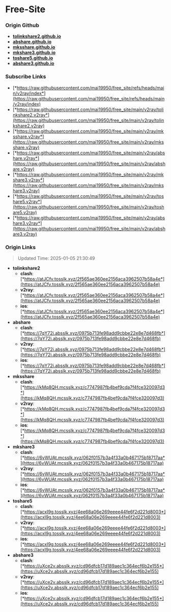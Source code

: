 # Free-Site

### Origin Github

- [**tolinkshare2.github.io**](https://github.com/tolinkshare2/tolinkshare2.github.io)
- [**abshare.github.io**](https://github.com/abshare/abshare.github.io)
- [**mksshare.github.io**](https://github.com/mksshare/mksshare.github.io)
- [**mkshare3.github.io**](https://github.com/mkshare3/mkshare3.github.io)
- [**toshare5.github.io**](https://github.com/toshare5/toshare5.github.io)
- [**abshare3.github.io**](https://github.com/abshare3/abshare3.github.io)

### Subscribe Links

- [*https://raw.githubusercontent.com/mai19950/free_site/refs/heads/main/v2ray/index*](https://raw.githubusercontent.com/mai19950/free_site/refs/heads/main/v2ray/index)
- [*https://raw.githubusercontent.com/mai19950/free_site/main/v2ray/tolinkshare2.v2ray*](https://raw.githubusercontent.com/mai19950/free_site/main/v2ray/tolinkshare2.v2ray)
- [*https://raw.githubusercontent.com/mai19950/free_site/main/v2ray/mksshare.v2ray*](https://raw.githubusercontent.com/mai19950/free_site/main/v2ray/mksshare.v2ray)
- [*https://raw.githubusercontent.com/mai19950/free_site/main/v2ray/abshare.v2ray*](https://raw.githubusercontent.com/mai19950/free_site/main/v2ray/abshare.v2ray)
- [*https://raw.githubusercontent.com/mai19950/free_site/main/v2ray/mkshare3.v2ray*](https://raw.githubusercontent.com/mai19950/free_site/main/v2ray/mkshare3.v2ray)
- [*https://raw.githubusercontent.com/mai19950/free_site/main/v2ray/toshare5.v2ray*](https://raw.githubusercontent.com/mai19950/free_site/main/v2ray/toshare5.v2ray)
- [*https://raw.githubusercontent.com/mai19950/free_site/main/v2ray/abshare3.v2ray*](https://raw.githubusercontent.com/mai19950/free_site/main/v2ray/abshare3.v2ray)

### Origin Links

> Updated Time: 2025-01-05 21:30:49

- **tolinkshare2**
  - **clash**: [*https://atJCfv.tosslk.xyz/2f565ae360ee2156aca3962507b58a4e*](https://atJCfv.tosslk.xyz/2f565ae360ee2156aca3962507b58a4e)
  - **v2ray**: [*https://atJCfv.tosslk.xyz/2f565ae360ee2156aca3962507b58a4e*](https://atJCfv.tosslk.xyz/2f565ae360ee2156aca3962507b58a4e)
  - **ios**: [*https://atJCfv.tosslk.xyz/2f565ae360ee2156aca3962507b58a4e*](https://atJCfv.tosslk.xyz/2f565ae360ee2156aca3962507b58a4e)
- **abshare**
  - **clash**: [*https://7qY72i.absslk.xyz/0975b713fe98add9cbbe22e8e7d468fb*](https://7qY72i.absslk.xyz/0975b713fe98add9cbbe22e8e7d468fb)
  - **v2ray**: [*https://7qY72i.absslk.xyz/0975b713fe98add9cbbe22e8e7d468fb*](https://7qY72i.absslk.xyz/0975b713fe98add9cbbe22e8e7d468fb)
  - **ios**: [*https://7qY72i.absslk.xyz/0975b713fe98add9cbbe22e8e7d468fb*](https://7qY72i.absslk.xyz/0975b713fe98add9cbbe22e8e7d468fb)
- **mksshare**
  - **clash**: [*https://kMq8QH.mcsslk.xyz/c7747987fb4bef9cda7f4fce320097d3*](https://kMq8QH.mcsslk.xyz/c7747987fb4bef9cda7f4fce320097d3)
  - **v2ray**: [*https://kMq8QH.mcsslk.xyz/c7747987fb4bef9cda7f4fce320097d3*](https://kMq8QH.mcsslk.xyz/c7747987fb4bef9cda7f4fce320097d3)
  - **ios**: [*https://kMq8QH.mcsslk.xyz/c7747987fb4bef9cda7f4fce320097d3*](https://kMq8QH.mcsslk.xyz/c7747987fb4bef9cda7f4fce320097d3)
- **mkshare3**
  - **clash**: [*https://6vWUAt.mcsslk.xyz/062f0157b3a4f33a0b467175b18717aa*](https://6vWUAt.mcsslk.xyz/062f0157b3a4f33a0b467175b18717aa)
  - **v2ray**: [*https://6vWUAt.mcsslk.xyz/062f0157b3a4f33a0b467175b18717aa*](https://6vWUAt.mcsslk.xyz/062f0157b3a4f33a0b467175b18717aa)
  - **ios**: [*https://6vWUAt.mcsslk.xyz/062f0157b3a4f33a0b467175b18717aa*](https://6vWUAt.mcsslk.xyz/062f0157b3a4f33a0b467175b18717aa)
- **toshare5**
  - **clash**: [*https://acxI9g.tosslk.xyz/4ee68a06e269eeee44fe6f2d221d8003*](https://acxI9g.tosslk.xyz/4ee68a06e269eeee44fe6f2d221d8003)
  - **v2ray**: [*https://acxI9g.tosslk.xyz/4ee68a06e269eeee44fe6f2d221d8003*](https://acxI9g.tosslk.xyz/4ee68a06e269eeee44fe6f2d221d8003)
  - **ios**: [*https://acxI9g.tosslk.xyz/4ee68a06e269eeee44fe6f2d221d8003*](https://acxI9g.tosslk.xyz/4ee68a06e269eeee44fe6f2d221d8003)
- **abshare3**
  - **clash**: [*https://uXce2v.absslk.xyz/cd96dfcb17d189aec1c364ecf6b2e155*](https://uXce2v.absslk.xyz/cd96dfcb17d189aec1c364ecf6b2e155)
  - **v2ray**: [*https://uXce2v.absslk.xyz/cd96dfcb17d189aec1c364ecf6b2e155*](https://uXce2v.absslk.xyz/cd96dfcb17d189aec1c364ecf6b2e155)
  - **ios**: [*https://uXce2v.absslk.xyz/cd96dfcb17d189aec1c364ecf6b2e155*](https://uXce2v.absslk.xyz/cd96dfcb17d189aec1c364ecf6b2e155)
